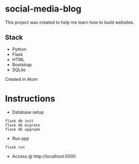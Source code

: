 # social-media-blog

This project was created to help me learn how to build websites.

## Stack

* Python
* Flask
* HTML
* Bootstrap
* SQLite

Created in Atom

# Instructions

* Database setup
```
flask db init
flask db migrate
flask db upgrade
```
* Run app
```
flask run
```
* Access @ http://localhost:5000
